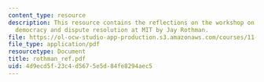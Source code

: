 ```yaml
---
content_type: resource
description: This resource contains the reflections on the workshop on deliberative
  democracy and dispute resolution at MIT by Jay Rothman.
file: https://ol-ocw-studio-app-production.s3.amazonaws.com/courses/11-969-workshop-on-deliberative-democracy-and-dispute-resolution-summer-2005/4d9ecd5f23c4d5675e5d84fe8294aec5_rothman_ref.pdf
file_type: application/pdf
resourcetype: Document
title: rothman_ref.pdf
uid: 4d9ecd5f-23c4-d567-5e5d-84fe8294aec5
---
```

